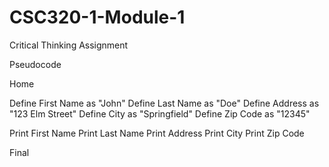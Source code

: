# CSC320-1-Module-1
Critical Thinking Assignment

Pseudocode

Home

Define First Name as "John"
Define Last Name as "Doe"
Define Address as "123 Elm Street"
Define City as "Springfield"
Define Zip Code as "12345"

Print First Name
Print Last Name
Print Address
Print City
Print Zip Code

Final